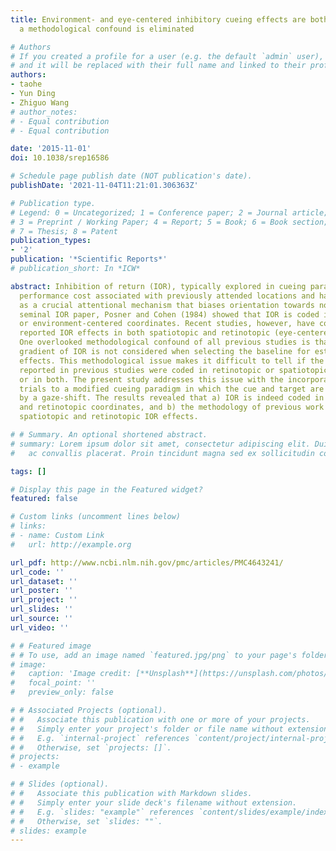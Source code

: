 ```yaml
---
title: Environment- and eye-centered inhibitory cueing effects are both observed after
  a methodological confound is eliminated

# Authors
# If you created a profile for a user (e.g. the default `admin` user), write the username (folder name) here 
# and it will be replaced with their full name and linked to their profile.
authors:
- taohe
- Yun Ding
- Zhiguo Wang
# author_notes:
# - Equal contribution
# - Equal contribution

date: '2015-11-01'
doi: 10.1038/srep16586

# Schedule page publish date (NOT publication's date).
publishDate: '2021-11-04T11:21:01.306363Z'

# Publication type.
# Legend: 0 = Uncategorized; 1 = Conference paper; 2 = Journal article;
# 3 = Preprint / Working Paper; 4 = Report; 5 = Book; 6 = Book section;
# 7 = Thesis; 8 = Patent
publication_types:
- '2'
publication: '*Scientific Reports*'
# publication_short: In *ICW*

abstract: Inhibition of return (IOR), typically explored in cueing paradigms, is a
  performance cost associated with previously attended locations and has been suggested
  as a crucial attentional mechanism that biases orientation towards novelty. In their
  seminal IOR paper, Posner and Cohen (1984) showed that IOR is coded in spatiotopic
  or environment-centered coordinates. Recent studies, however, have consistently
  reported IOR effects in both spatiotopic and retinotopic (eye-centered) coordinates.
  One overlooked methodological confound of all previous studies is that the spatial
  gradient of IOR is not considered when selecting the baseline for estimating IOR
  effects. This methodological issue makes it difficult to tell if the IOR effects
  reported in previous studies were coded in retinotopic or spatiotopic coordinates,
  or in both. The present study addresses this issue with the incorporation of no-cue
  trials to a modified cueing paradigm in which the cue and target are always intervened
  by a gaze-shift. The results revealed that a) IOR is indeed coded in both spatiotopic
  and retinotopic coordinates, and b) the methodology of previous work may have underestimated
  spatiotopic and retinotopic IOR effects.

# # Summary. An optional shortened abstract.
# summary: Lorem ipsum dolor sit amet, consectetur adipiscing elit. Duis posuere tellus
#   ac convallis placerat. Proin tincidunt magna sed ex sollicitudin condimentum.

tags: []

# Display this page in the Featured widget?
featured: false

# Custom links (uncomment lines below)
# links:
# - name: Custom Link
#   url: http://example.org

url_pdf: http://www.ncbi.nlm.nih.gov/pmc/articles/PMC4643241/
url_code: ''
url_dataset: ''
url_poster: ''
url_project: ''
url_slides: ''
url_source: ''
url_video: ''

# # Featured image
# # To use, add an image named `featured.jpg/png` to your page's folder. 
# image:
#   caption: 'Image credit: [**Unsplash**](https://unsplash.com/photos/pLCdAaMFLTE)'
#   focal_point: ''
#   preview_only: false

# # Associated Projects (optional).
# #   Associate this publication with one or more of your projects.
# #   Simply enter your project's folder or file name without extension.
# #   E.g. `internal-project` references `content/project/internal-project/index.md`.
# #   Otherwise, set `projects: []`.
# projects:
# - example

# # Slides (optional).
# #   Associate this publication with Markdown slides.
# #   Simply enter your slide deck's filename without extension.
# #   E.g. `slides: "example"` references `content/slides/example/index.md`.
# #   Otherwise, set `slides: ""`.
# slides: example
---
```


<!-- {{% callout note %}}
Click the *Cite* button above to demo the feature to enable visitors to import publication metadata into their reference management software.
{{% /callout %}}

{{% callout note %}}
Create your slides in Markdown - click the *Slides* button to check out the example.
{{% /callout %}}

Supplementary notes can be added here, including [code, math, and images](https://wowchemy.com/docs/writing-markdown-latex/). -->
